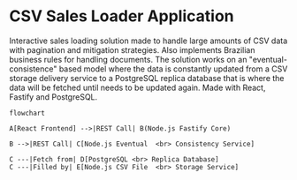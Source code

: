 # CSV Sales Loader Application

Interactive sales loading solution made to handle large amounts of CSV data with pagination and mitigation strategies. Also implements Brazilian business rules for handling documents. The solution works on an "eventual-consistence" based model where the data is constantly updated from a CSV storage delivery service to a PostgreSQL replica database that is where the data will be fetched until needs to be updated again. Made with React, Fastify and PostgreSQL.

```mermaid
flowchart

A[React Frontend] -->|REST Call| B(Node.js Fastify Core)

B -->|REST Call| C[Node.js Eventual  <br> Consistency Service]

C ---|Fetch from| D[PostgreSQL <br> Replica Database]
C ---|Filled by| E[Node.js CSV File  <br> Storage Service]
```
